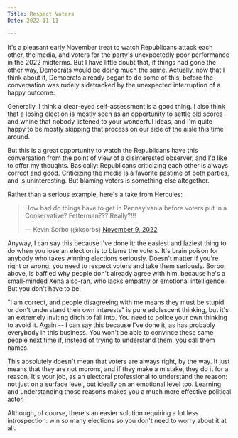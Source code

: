 ```yaml
---
Title: Respect Voters
Date: 2022-11-11

---
```


It's a pleasant early November treat to watch Republicans attack each other, the media, and voters for the party's unexpectedly poor performance in the 2022 midterms. But I have little doubt that, if things had gone the other way, Democrats would be doing much the same. Actually, now that I think about it, Democrats already began to do some of this, before the conversation was rudely sidetracked by the unexpected interruption of a happy outcome. 

Generally, I think a clear-eyed self-assessment is a good thing. I also think that a losing election is mostly seen as an opportunity to settle old scores and whine that nobody listened to your wonderful ideas, and I'm quite happy to be mostly skipping that process on our side of the aisle this time around. 

But this is a great opportunity to watch the Republicans have this conversation from the point of view of a disinterested observer, and I'd like to offer my thoughts. Basically: Republicans criticizing each other is always correct and good. Criticizing the media is a favorite pastime of both parties, and is uninteresting. But blaming voters is something else altogether. 

Rather than a serious example, here's a take from Hercules:
<blockquote class="twitter-tweet"><p lang="en" dir="ltr">How bad do things have to get in Pennsylvania before voters put in a Conservative? Fetterman??? Really?!!!</p>&mdash; Kevin Sorbo (@ksorbs) <a href="https://twitter.com/ksorbs/status/1590312103818457088?ref_src=twsrc%5Etfw">November 9, 2022</a></blockquote> <script async src="https://platform.twitter.com/widgets.js" charset="utf-8"></script> 

Anyway, I can say this because I've done it: the easiest and laziest thing to do when you lose an election is to blame the voters. It's brain poison for anybody who takes winning elections seriously. Doesn't matter if you're right or wrong, you need to respect voters and take them seriously. Sorbo, above, is baffled why people don't already agree with him, because he's a small-minded Xena also-ran, who lacks empathy or emotional intelligence. But you don't have to be!

"I am correct, and people disagreeing with me means they must be stupid or don't understand their own interests" is pure adolescent thinking, but it's an extremely inviting ditch to fall into. You need to police your own thinking to avoid it. Again -- I can say this because I've done it, as has probably everybody in this business. You won't be able to convince these same people next time if, instead of trying to understand them, you call them names.

This absolutely doesn't mean that voters are always right, by the way. It just means that they are not morons, and if they make a mistake, they do it for a reason. It's your job, as an electoral professional to understand the reason: not just on a surface level, but ideally on an emotional level too. Learning and understanding those reasons makes you a much more effective political actor. 

Although, of course, there's an easier solution requiring a lot less introspection: win so many elections so you don't need to worry about it at all.
